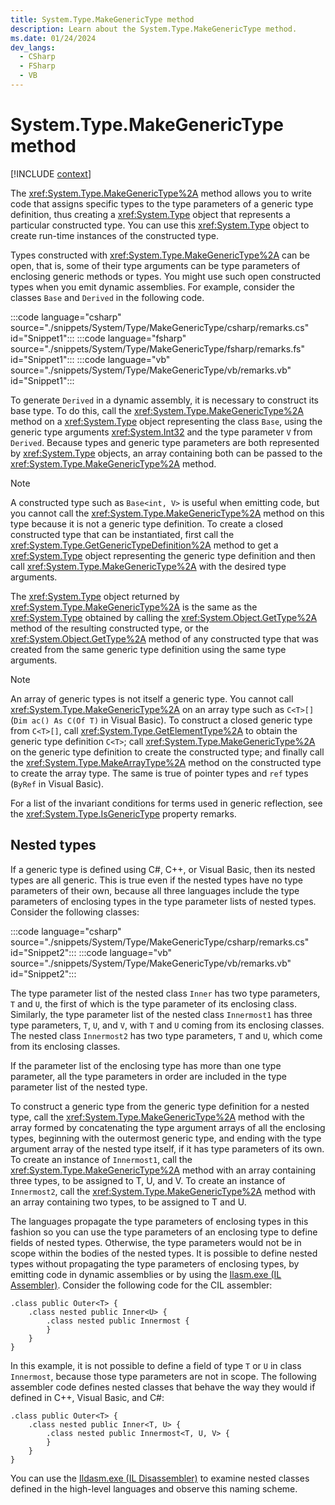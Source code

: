 ```yaml
---
title: System.Type.MakeGenericType method
description: Learn about the System.Type.MakeGenericType method.
ms.date: 01/24/2024
dev_langs:
  - CSharp
  - FSharp
  - VB
---
```

# System.Type.MakeGenericType method

[!INCLUDE [context](includes/context.md)]

The <xref:System.Type.MakeGenericType%2A> method allows you to write code that assigns specific types to the type parameters of a generic type definition, thus creating a <xref:System.Type> object that represents a particular constructed type. You can use this <xref:System.Type> object to create run-time instances of the constructed type.

Types constructed with <xref:System.Type.MakeGenericType%2A> can be open, that is, some of their type arguments can be type parameters of enclosing generic methods or types. You might use such open constructed types when you emit dynamic assemblies. For example, consider the classes `Base` and `Derived` in the following code.

:::code language="csharp" source="./snippets/System/Type/MakeGenericType/csharp/remarks.cs" id="Snippet1":::
:::code language="fsharp" source="./snippets/System/Type/MakeGenericType/fsharp/remarks.fs" id="Snippet1":::
:::code language="vb" source="./snippets/System/Type/MakeGenericType/vb/remarks.vb" id="Snippet1":::

To generate `Derived` in a dynamic assembly, it is necessary to construct its base type. To do this, call the <xref:System.Type.MakeGenericType%2A> method on a <xref:System.Type> object representing the class `Base`, using the generic type arguments <xref:System.Int32> and the type parameter `V` from `Derived`. Because types and generic type parameters are both represented by <xref:System.Type> objects, an array containing both can be passed to the <xref:System.Type.MakeGenericType%2A> method.

> [!NOTE]
> A constructed type such as `Base<int, V>` is useful when emitting code, but you cannot call the <xref:System.Type.MakeGenericType%2A> method on this type because it is not a generic type definition. To create a closed constructed type that can be instantiated, first call the <xref:System.Type.GetGenericTypeDefinition%2A> method to get a <xref:System.Type> object representing the generic type definition and then call <xref:System.Type.MakeGenericType%2A> with the desired type arguments.

The <xref:System.Type> object returned by <xref:System.Type.MakeGenericType%2A> is the same as the <xref:System.Type> obtained by calling the <xref:System.Object.GetType%2A> method of the resulting constructed type, or the <xref:System.Object.GetType%2A> method of any constructed type that was created from the same generic type definition using the same type arguments.

> [!NOTE]
> An array of generic types is not itself a generic type. You cannot call <xref:System.Type.MakeGenericType%2A> on an array type such as `C<T>[]` (`Dim ac() As C(Of T)` in Visual Basic). To construct a closed generic type from `C<T>[]`, call <xref:System.Type.GetElementType%2A> to obtain the generic type definition `C<T>`; call <xref:System.Type.MakeGenericType%2A> on the generic type definition to create the constructed type; and finally call the <xref:System.Type.MakeArrayType%2A> method on the constructed type to create the array type. The same is true of pointer types and `ref` types (`ByRef` in Visual Basic).

For a list of the invariant conditions for terms used in generic reflection, see the <xref:System.Type.IsGenericType> property remarks.

## Nested types

If a generic type is defined using C#, C++, or Visual Basic, then its nested types are all generic. This is true even if the nested types have no type parameters of their own, because all three languages include the type parameters of enclosing types in the type parameter lists of nested types. Consider the following classes:

:::code language="csharp" source="./snippets/System/Type/MakeGenericType/csharp/remarks.cs" id="Snippet2":::
:::code language="vb" source="./snippets/System/Type/MakeGenericType/vb/remarks.vb" id="Snippet2":::

The type parameter list of the nested class `Inner` has two type parameters, `T` and `U`, the first of which is the type parameter of its enclosing class. Similarly, the type parameter list of the nested class `Innermost1` has three type parameters, `T`, `U`, and `V`, with `T` and `U` coming from its enclosing classes. The nested class `Innermost2` has two type parameters, `T` and `U`, which come from its enclosing classes.

If the parameter list of the enclosing type has more than one type parameter, all the type parameters in order are included in the type parameter list of the nested type.

To construct a generic type from the generic type definition for a nested type, call the <xref:System.Type.MakeGenericType%2A> method with the array formed by concatenating the type argument arrays of all the enclosing types, beginning with the outermost generic type, and ending with the type argument array of the nested type itself, if it has type parameters of its own. To create an instance of `Innermost1`, call the <xref:System.Type.MakeGenericType%2A> method with an array containing three types, to be assigned to T, U, and V. To create an instance of `Innermost2`, call the <xref:System.Type.MakeGenericType%2A> method with an array containing two types, to be assigned to T and U.

The languages propagate the type parameters of enclosing types in this fashion so you can use the type parameters of an enclosing type to define fields of nested types. Otherwise, the type parameters would not be in scope within the bodies of the nested types. It is possible to define nested types without propagating the type parameters of enclosing types, by emitting code in dynamic assemblies or by using the [Ilasm.exe (IL Assembler)](../../framework/tools/ilasm-exe-il-assembler.md). Consider the following code for the CIL assembler:

```msil
.class public Outer<T> {
    .class nested public Inner<U> {
        .class nested public Innermost {
        }
    }
}
```

In this example, it is not possible to define a field of type `T` or `U` in class `Innermost`, because those type parameters are not in scope. The following assembler code defines nested classes that behave the way they would if defined in C++, Visual Basic, and C#:

```msil
.class public Outer<T> {
    .class nested public Inner<T, U> {
        .class nested public Innermost<T, U, V> {
        }
    }
}
```

You can use the [Ildasm.exe (IL Disassembler)](../../framework/tools/ildasm-exe-il-disassembler.md) to examine nested classes defined in the high-level languages and observe this naming scheme.
